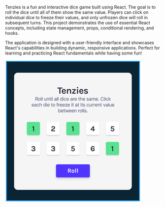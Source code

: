 Tenzies is a fun and interactive dice game built using React. The goal is to roll the dice until all of them show the same value. Players can click on individual dice to freeze their values, and only unfrozen dice will roll in subsequent turns. This project demonstrates the use of essential React concepts, including state management, props, conditional rendering, and hooks.

The application is designed with a user-friendly interface and showcases React's capabilities in building dynamic, responsive applications. Perfect for learning and practicing React fundamentals while having some fun!

![Tenzies Preview](src/Images/Tenzies.png)
